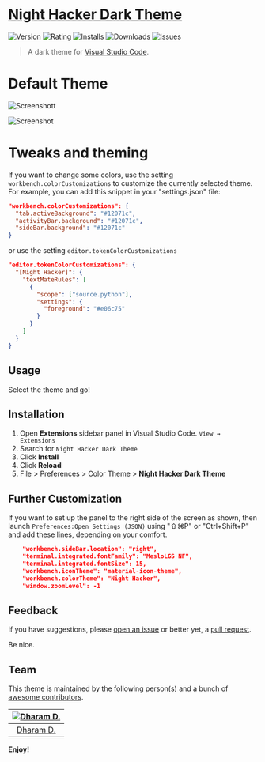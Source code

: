 # [Night Hacker Dark Theme](https://marketplace.visualstudio.com/items?itemName=ddh4r4m.night-hacker-dark-theme)


[![Version](https://vsmarketplacebadge.apphb.com/version/ddh4r4m.night-hacker-dark-theme)](https://marketplace.visualstudio.com/items?itemName=ddh4r4m.night-hacker-dark-theme)
[![Rating](https://vsmarketplacebadge.apphb.com/rating-star/ddh4r4m.night-hacker-dark-theme)](https://marketplace.visualstudio.com/items?itemName=ddh4r4m.night-hacker-dark-theme)
[![Installs](https://vsmarketplacebadge.apphb.com/installs/ddh4r4m.night-hacker-dark-theme)](https://marketplace.visualstudio.com/items?itemName=ddh4r4m.night-hacker-dark-theme)
[![Downloads](https://vsmarketplacebadge.apphb.com/downloads/ddh4r4m.night-hacker-dark-theme)](https://marketplace.visualstudio.com/items?itemName=ddh4r4m.night-hacker-dark-theme)
[![Issues](https://img.shields.io/github/issues/rkstrdee/night-hacker-dark-theme)](https://github.com/rkstrdee/night-hacker-dark-theme/issues)



> A dark theme for [Visual Studio Code](http://code.visualstudio.com).


# Default Theme
![Screenshott](https://raw.githubusercontent.com/rkstrdee/night-hacker-dark-theme/main/screenshots/NightHacker_default_Theme_banner.png)


![Screenshot](https://raw.githubusercontent.com/rkstrdee/night-hacker-dark-theme/a3b41d2faa9fadc130283665f839438814055afe/screenshots/NightHacker_default_Theme.png)

# Tweaks and theming

If you want to change some colors, use the setting `workbench.colorCustomizations` 
to customize the currently selected theme. For example, you can add this snippet in your "settings.json" file:

```json
"workbench.colorCustomizations": {
  "tab.activeBackground": "#12071c",
  "activityBar.background": "#12071c",
  "sideBar.background": "#12071c"
}
```

or use the setting `editor.tokenColorCustomizations`

```json
"editor.tokenColorCustomizations": {
  "[Night Hacker]": {
    "textMateRules": [
      {
        "scope": ["source.python"],
        "settings": {
          "foreground": "#e06c75"
        }
      }
    ]
  }
}
```
## Usage

Select the theme and go!

## Installation

1. Open **Extensions** sidebar panel in Visual Studio Code. `View → Extensions`
1. Search for `Night Hacker Dark Theme`
1. Click **Install**
1. Click **Reload**
1. File > Preferences > Color Theme > **Night Hacker Dark Theme**

## Further Customization
If you want to set up the panel to the right side of the screen as shown,
then launch `Preferences:Open Settings (JSON)` using "⇧⌘P" or "Ctrl+Shift+P" and add these lines, depending on your comfort.
```json
    "workbench.sideBar.location": "right",    
    "terminal.integrated.fontFamily": "MesloLGS NF",
    "terminal.integrated.fontSize": 15,
    "workbench.iconTheme": "material-icon-theme",
    "workbench.colorTheme": "Night Hacker",
    "window.zoomLevel": -1
```

## Feedback

If you have suggestions, please [open an issue](https://github.com/rkstrdee/night-hacker-dark-theme/issues) or better yet, a [pull request](https://github.com/rkstrdee/night-hacker-dark-theme/pulls).

Be nice.


## Team

This theme is maintained by the following person(s) and a bunch of [awesome contributors](https://github.com/rkstrdee/night-hacker-dark-theme/graphs/contributors).

[![Dharam D.](https://avatars.githubusercontent.com/u/42842402?v=4&s=70)](https://github.com/rkstrdee) |
:---: |
[Dharam D.](https://github.com/rkstrdee) |



**Enjoy!**
